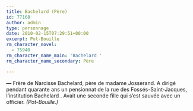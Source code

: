 ```yaml
---
title: Bachelard (Père)
id: 77168
author: admin
type: personnage
date: 2010-02-15T07:29:51+00:00
excerpt: Pot-Bouille
rm_character_novel:
  - 75940
rm_character_name_main: 'Bachelard '
rm_character_name_secondary: Père

---
```

**—** Frère de Narcisse Bachelard, père de madame Josserand. A dirigé pendant quarante ans un pensionnat de la rue des Fossés-Saint-Jacques, l&rsquo;institution Bachelard . Avait une seconde fille qui s&rsquo;est sauvée avec un officier. _(Pot-Bouille.)_
